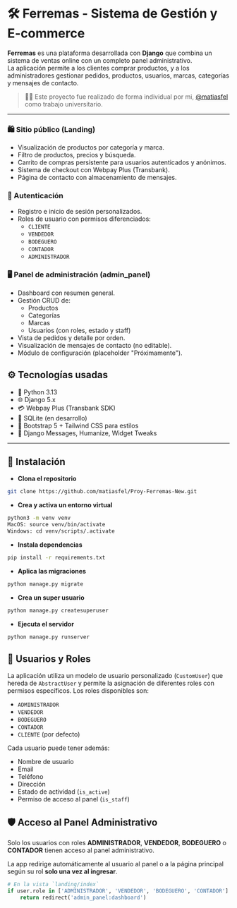 # 🛠️ Ferremas - Sistema de Gestión y E-commerce

**Ferremas** es una plataforma desarrollada con **Django** que combina un sistema de ventas online con un completo panel administrativo.  
La aplicación permite a los clientes comprar productos, y a los administradores gestionar pedidos, productos, usuarios, marcas, categorías y mensajes de contacto.

> 🧑‍💻 Este proyecto fue realizado de forma individual por mi, [@matiasfel](https://github.com/matiasfel) como trabajo universitario.

---
### 🛍️ Sitio público (Landing)
- Visualización de productos por categoría y marca.
- Filtro de productos, precios y búsqueda.
- Carrito de compras persistente para usuarios autenticados y anónimos.
- Sistema de checkout con Webpay Plus (Transbank).
- Página de contacto con almacenamiento de mensajes.

### 🔐 Autenticación
- Registro e inicio de sesión personalizados.
- Roles de usuario con permisos diferenciados:
  - `CLIENTE`
  - `VENDEDOR`
  - `BODEGUERO`
  - `CONTADOR`
  - `ADMINISTRADOR`

### 🖥️ Panel de administración (admin_panel)
- Dashboard con resumen general.
- Gestión CRUD de:
  - Productos
  - Categorías
  - Marcas
  - Usuarios (con roles, estado y staff)
- Vista de pedidos y detalle por orden.
- Visualización de mensajes de contacto (no editable).
- Módulo de configuración (placeholder "Próximamente").

## ⚙️ Tecnologías usadas

- 🐍 Python 3.13
- 🌐 Django 5.x
- 💳 Webpay Plus (Transbank SDK)
- 🧠 SQLite (en desarrollo)
- 🎨 Bootstrap 5 + Tailwind CSS para estilos
- 🧪 Django Messages, Humanize, Widget Tweaks

---

## 🚀 Instalación

- **Clona el repositorio**

```bash
git clone https://github.com/matiasfel/Proy-Ferremas-New.git
```

- **Crea y activa un entorno virtual**

```bash
python3 -m venv venv
MacOS: source venv/bin/activate
Windows: cd venv/scripts/.activate
```

- **Instala dependencias**
```bash
pip install -r requirements.txt
```

- **Aplica las migraciones**

```bash
python manage.py migrate
```

- **Crea un super usuario**

```bash
python manage.py createsuperuser
```

- **Ejecuta el servidor**

```bash
python manage.py runserver
```

## 👥 Usuarios y Roles

La aplicación utiliza un modelo de usuario personalizado (`CustomUser`) que hereda de `AbstractUser` y permite la asignación de diferentes roles con permisos específicos. Los roles disponibles son:

- `ADMINISTRADOR`
- `VENDEDOR`
- `BODEGUERO`
- `CONTADOR`
- `CLIENTE` (por defecto)

Cada usuario puede tener además:

- Nombre de usuario
- Email
- Teléfono
- Dirección
- Estado de actividad (`is_active`)
- Permiso de acceso al panel (`is_staff`)

## 🛡️ Acceso al Panel Administrativo

Solo los usuarios con roles **ADMINISTRADOR**, **VENDEDOR**, **BODEGUERO** o **CONTADOR** tienen acceso al panel administrativo.

La app redirige automáticamente al usuario al panel o a la página principal según su rol **solo una vez al ingresar**.

```python
# En la vista `landing/index`
if user.role in ['ADMINISTRADOR', 'VENDEDOR', 'BODEGUERO', 'CONTADOR']:
    return redirect('admin_panel:dashboard')
